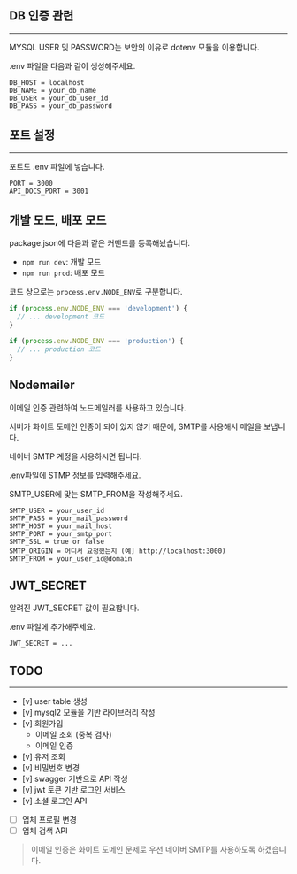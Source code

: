 ## DB 인증 관련

---

MYSQL USER 및 PASSWORD는 보안의 이유로 dotenv 모듈을 이용합니다.

.env 파일을 다음과 같이 생성해주세요.

```
DB_HOST = localhost
DB_NAME = your_db_name
DB_USER = your_db_user_id
DB_PASS = your_db_password
```

## 포트 설정

---

포트도 .env 파일에 넣습니다.

```
PORT = 3000
API_DOCS_PORT = 3001
```

## 개발 모드, 배포 모드

package.json에 다음과 같은 커맨드를 등록해놨습니다.

- `npm run dev`: 개발 모드
- `npm run prod`: 배포 모드

코드 상으로는 `process.env.NODE_ENV`로 구분합니다.

```javascript
if (process.env.NODE_ENV === 'development') {
  // ... development 코드
}

if (process.env.NODE_ENV === 'production') {
  // ... production 코드
}
```

## Nodemailer

이메일 인증 관련하여 노드메일러를 사용하고 있습니다.

서버가 화이트 도메인 인증이 되어 있지 않기 때문에, SMTP를 사용해서 메일을 보냅니다.

네이버 SMTP 계정을 사용하시면 됩니다.

.env파일에 STMP 정보를 입력해주세요.

SMTP_USER에 맞는 SMTP_FROM을 작성해주세요.

```
SMTP_USER = your_user_id
SMTP_PASS = your_mail_password
SMTP_HOST = your_mail_host
SMTP_PORT = your_smtp_port
SMTP_SSL = true or false
SMTP_ORIGIN = 어디서 요청했는지 (예] http://localhost:3000)
SMTP_FROM = your_user_id@domain
```

## JWT_SECRET

알려진 JWT_SECRET 값이 필요합니다.

.env 파일에 추가해주세요.

```
JWT_SECRET = ...
```

## TODO

---

- [v] user table 생성
- [v] mysql2 모듈을 기반 라이브러리 작성
- [v] 회원가입
  - 이메일 조회 (중복 검사)
  - 이메일 인증
- [v] 유저 조회
- [v] 비밀번호 변경
- [v] swagger 기반으로 API 작성
- [v] jwt 토큰 기반 로그인 서비스
- [v] 소셜 로그인 API
- [ ] 업체 프로필 변경
- [ ] 업체 검색 API

> 이메일 인증은 화이트 도메인 문제로 우선 네이버 SMTP를 사용하도록 하겠습니다.
